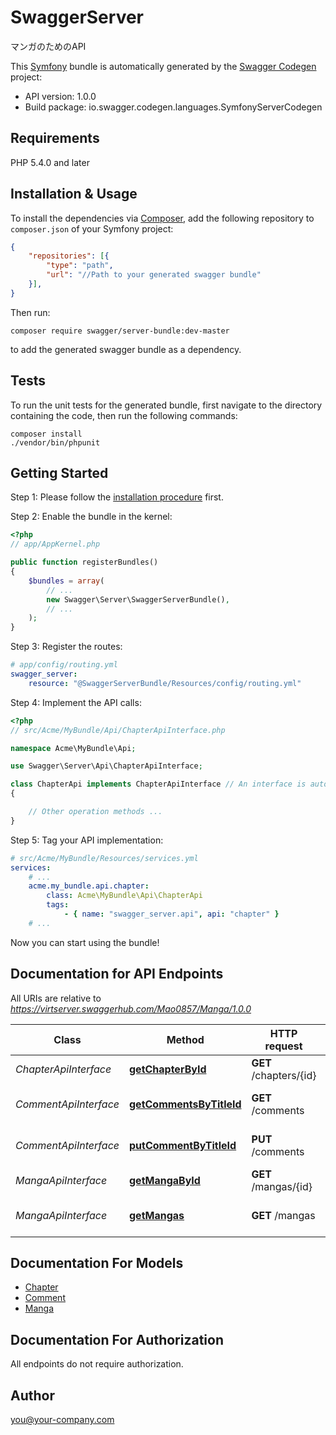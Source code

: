 # SwaggerServer
マンガのためのAPI

This [Symfony](https://symfony.com/) bundle is automatically generated by the [Swagger Codegen](https://github.com/swagger-api/swagger-codegen) project:

- API version: 1.0.0
- Build package: io.swagger.codegen.languages.SymfonyServerCodegen

## Requirements

PHP 5.4.0 and later

## Installation & Usage

To install the dependencies via [Composer](http://getcomposer.org/), add the following repository to `composer.json` of your Symfony project:

```json
{
    "repositories": [{
        "type": "path",
        "url": "//Path to your generated swagger bundle"
    }],
}
```

Then run:

```
composer require swagger/server-bundle:dev-master
```

to add the generated swagger bundle as a dependency.

## Tests

To run the unit tests for the generated bundle, first navigate to the directory containing the code, then run the following commands:

```
composer install
./vendor/bin/phpunit
```


## Getting Started

Step 1: Please follow the [installation procedure](#installation--usage) first.

Step 2: Enable the bundle in the kernel:

```php
<?php
// app/AppKernel.php

public function registerBundles()
{
    $bundles = array(
        // ...
        new Swagger\Server\SwaggerServerBundle(),
        // ...
    );
}
```

Step 3: Register the routes:

```yaml
# app/config/routing.yml
swagger_server:
    resource: "@SwaggerServerBundle/Resources/config/routing.yml"
```

Step 4: Implement the API calls:

```php
<?php
// src/Acme/MyBundle/Api/ChapterApiInterface.php

namespace Acme\MyBundle\Api;

use Swagger\Server\Api\ChapterApiInterface;

class ChapterApi implements ChapterApiInterface // An interface is autogenerated
{

    // Other operation methods ...
}
```

Step 5: Tag your API implementation:

```yaml
# src/Acme/MyBundle/Resources/services.yml
services:
    # ...
    acme.my_bundle.api.chapter:
        class: Acme\MyBundle\Api\ChapterApi
        tags:
            - { name: "swagger_server.api", api: "chapter" }
    # ...
```

Now you can start using the bundle!


## Documentation for API Endpoints

All URIs are relative to *https://virtserver.swaggerhub.com/Mao0857/Manga/1.0.0*

Class | Method | HTTP request | Description
------------ | ------------- | ------------- | -------------
*ChapterApiInterface* | [**getChapterById**](Resources/docs/Api/ChapterApiInterface.md#getchapterbyid) | **GET** /chapters/{id} | Get chapter by id
*CommentApiInterface* | [**getCommentsByTitleId**](Resources/docs/Api/CommentApiInterface.md#getcommentsbytitleid) | **GET** /comments | Get comment by title_id
*CommentApiInterface* | [**putCommentByTitleId**](Resources/docs/Api/CommentApiInterface.md#putcommentbytitleid) | **PUT** /comments | Send comment to title
*MangaApiInterface* | [**getMangaById**](Resources/docs/Api/MangaApiInterface.md#getmangabyid) | **GET** /mangas/{id} | Get manga by id
*MangaApiInterface* | [**getMangas**](Resources/docs/Api/MangaApiInterface.md#getmangas) | **GET** /mangas | Get list of registered mangas


## Documentation For Models

 - [Chapter](Resources/docs/Model/Chapter.md)
 - [Comment](Resources/docs/Model/Comment.md)
 - [Manga](Resources/docs/Model/Manga.md)


## Documentation For Authorization

 All endpoints do not require authorization.


## Author

you@your-company.com


